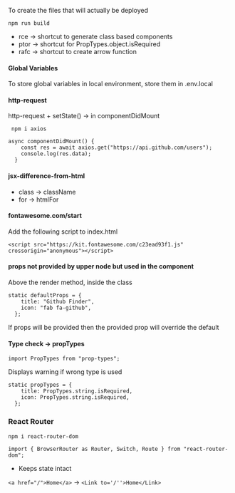 To create the files that will actually be deployed

```npm run build```

- rce -> shortcut to generate class based components
- ptor -> shortcut for PropTypes.object.isRequired
- rafc -> shortcut to create arrow function
#### Global Variables
To store global variables in local environment, store them in .env.local
#### http-request
http-request + setState() -> in componentDidMount

``` npm i axios```

```  
async componentDidMount() {
    const res = await axios.get("https://api.github.com/users");
    console.log(res.data);
  }
```
#### jsx-difference-from-html
- class -> className
- for -> htmlFor
#### fontawesome.com/start
Add the following script to index.html

```<script src="https://kit.fontawesome.com/c23ead93f1.js" crossorigin="anonymous"></script>```
#### props not provided by upper node but used in the component
Above the render method, inside the class

``` 
static defaultProps = {
    title: "Github Finder",
    icon: "fab fa-github",
  };
```

If props will be provided then the provided prop will override the default
#### Type check -> propTypes
```import PropTypes from "prop-types";```

Displays warning if wrong type is used

``` 
static propTypes = {
    title: PropTypes.string.isRequired,
    icon: PropTypes.string.isRequired,
  };
```
### React Router
`npm i react-router-dom`

`import { BrowserRouter as Router, Switch, Route } from "react-router-dom";`

- Keeps state intact

`<a href="/">Home</a>` -> `<Link to='/''>Home</Link>`

